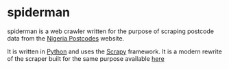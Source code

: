 spiderman
=========

spiderman is a web crawler written for the purpose of scraping postcode data from the [Nigeria Postcodes](http://nigeriapostcodes.com/) website.

It is written in [Python](https://www.python.org/) and uses the [Scrapy](http://scrapy.org/) framework. It is a modern rewrite of the scraper built for the same purpose available [here](https://github.com/takinbo/postpy)
